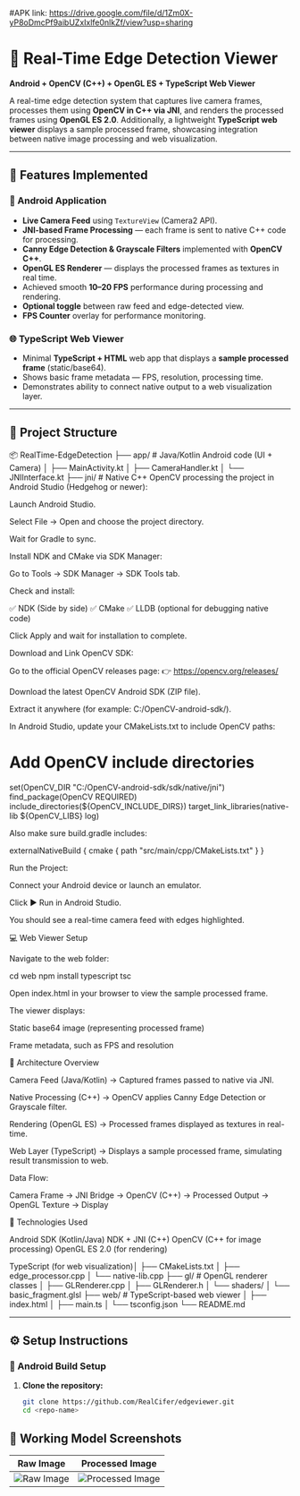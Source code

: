 #APK link: 
https://drive.google.com/file/d/1Zm0X-yP8oDmcPf9aibUZxIxlfe0nlkZf/view?usp=sharing

# 🧠 Real-Time Edge Detection Viewer  
**Android + OpenCV (C++) + OpenGL ES + TypeScript Web Viewer**  

A real-time edge detection system that captures live camera frames, processes them using **OpenCV in C++ via JNI**, and renders the processed frames using **OpenGL ES 2.0**. Additionally, a lightweight **TypeScript web viewer** displays a sample processed frame, showcasing integration between native image processing and web visualization.

---

## 🚀 Features Implemented  

### 📱 Android Application  
- **Live Camera Feed** using `TextureView` (Camera2 API).  
- **JNI-based Frame Processing** — each frame is sent to native C++ code for processing.  
- **Canny Edge Detection & Grayscale Filters** implemented with **OpenCV C++**.  
- **OpenGL ES Renderer** — displays the processed frames as textures in real time.  
- Achieved smooth **10–20 FPS** performance during processing and rendering.  
- **Optional toggle** between raw feed and edge-detected view.  
- **FPS Counter** overlay for performance monitoring.  

### 🌐 TypeScript Web Viewer  
- Minimal **TypeScript + HTML** web app that displays a **sample processed frame** (static/base64).  
- Shows basic frame metadata — FPS, resolution, processing time.  
- Demonstrates ability to connect native output to a web visualization layer.  

---

## 🧩 Project Structure  

📦 RealTime-EdgeDetection
├── app/ # Java/Kotlin Android code (UI + Camera)
│ ├── MainActivity.kt
│ ├── CameraHandler.kt
│ └── JNIInterface.kt
├── jni/ # Native C++ OpenCV processing the project in Android Studio (Hedgehog or newer):

Launch Android Studio.

Select File → Open and choose the project directory.

Wait for Gradle to sync.

Install NDK and CMake via SDK Manager:

Go to Tools → SDK Manager → SDK Tools tab.

Check and install:

✅ NDK (Side by side)
✅ CMake
✅ LLDB (optional for debugging native code)

Click Apply and wait for installation to complete.

Download and Link OpenCV SDK:

Go to the official OpenCV releases page:
👉 https://opencv.org/releases/

Download the latest OpenCV Android SDK (ZIP file).

Extract it anywhere (for example: C:/OpenCV-android-sdk/).

In Android Studio, update your CMakeLists.txt to include OpenCV paths:

# Add OpenCV include directories
set(OpenCV_DIR "C:/OpenCV-android-sdk/sdk/native/jni")
find_package(OpenCV REQUIRED)
include_directories(${OpenCV_INCLUDE_DIRS})
target_link_libraries(native-lib ${OpenCV_LIBS} log)


Also make sure build.gradle includes:

externalNativeBuild {
    cmake {
        path "src/main/cpp/CMakeLists.txt"
    }
}


Run the Project:

Connect your Android device or launch an emulator.

Click ▶️ Run in Android Studio.

You should see a real-time camera feed with edges highlighted.

💻 Web Viewer Setup

Navigate to the web folder:

cd web
npm install typescript
tsc


Open index.html in your browser to view the sample processed frame.

The viewer displays:

Static base64 image (representing processed frame)

Frame metadata, such as FPS and resolution

🧠 Architecture Overview

Camera Feed (Java/Kotlin) → Captured frames passed to native via JNI.

Native Processing (C++) → OpenCV applies Canny Edge Detection or Grayscale filter.

Rendering (OpenGL ES) → Processed frames displayed as textures in real-time.

Web Layer (TypeScript) → Displays a sample processed frame, simulating result transmission to web.

Data Flow:

Camera Frame → JNI Bridge → OpenCV (C++) → Processed Output → OpenGL Texture → Display

🧩 Technologies Used

Android SDK (Kotlin/Java)
NDK + JNI (C++)
OpenCV (C++ for image processing)
OpenGL ES 2.0 (for rendering)

TypeScript (for web visualization)│ ├── CMakeLists.txt
│ ├── edge_processor.cpp
│ └── native-lib.cpp
├── gl/ # OpenGL renderer classes
│ ├── GLRenderer.cpp
│ ├── GLRenderer.h
│ └── shaders/
│ └── basic_fragment.glsl
├── web/ # TypeScript-based web viewer
│ ├── index.html
│ ├── main.ts
│ └── tsconfig.json
└── README.md


---

## ⚙️ Setup Instructions  

### 🧱 Android Build Setup  
1. **Clone the repository:**  
   ```bash
   git clone https://github.com/RealCifer/edgeviewer.git
   cd <repo-name>

## 📸 Working Model Screenshots

| Raw Image | Processed Image |
| :---: | :---: |
| ![Raw Image](img/1.jpg) | ![Processed Image](img/2.jpg) |


